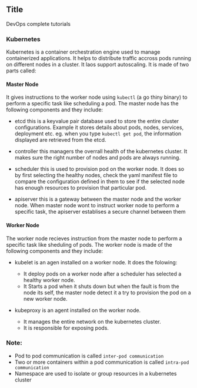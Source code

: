 ## Title
DevOps complete tutorials

### Kubernetes
Kubernetes is a container orchestration engine used to manage containerized applications. It helps to distribute traffic accross pods running on different nodes in a cluster. It laos support autoscaling. It is made of two parts called:

#### Master Node
It gives instructions to the worker node using `kubectl` (a go thiny binary) to perform a specific task like scheduling a pod. The master node has the following components and they include:

* etcd this is a keyvalue pair database used to store the entire cluster configurations. Example it stores details about pods, nodes, services, deployment etc. eg. when you type `kubectl get pod`, the information displayed are retrieved from the etcd.

* controller this managers the overrall health of the kubernetes cluster. It makes sure the right number of nodes and pods are always running.

* scheduler this is used to provision pod on the worker node. It does so by first selecting the healthy nodes, check the yaml manifest file to compare the configuration defined in them to see if the selected node has enough resources to provision that particular pod.

* apiserver this is a gateway between the master node and the worker node. When master node wont to instruct worker node to perform a specific task, the apiserver establises a secure channel between them

#### Worker Node
The worker node recieves instruction from the master node to perform a specific task like sheduling of pods. The worker node is made of the following components and they include:

* kubelet is an agen installed on a worker node. It does the folowing:
    * It deploy pods on a worker node after a scheduler has selected a healthy worker node.
    * It Starts a pod when it shuts down but when the fault is from the node its self, the master node detect it a try to provision the pod on a new worker node.

* kubeproxy is an agent installed on the worker node. 
    * It manages the entire network on the kubernetes cluster. 
    * It is responsible for exposing pods.

### Note:
* Pod to pod communication is called `inter-pod communication`
* Two or more containers within a pod communication is called `intra-pod communication`
* Namespace are used to isolate or group resources in a kubernetes cluster
